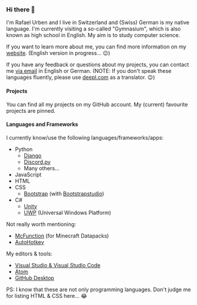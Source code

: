### Hi there 👋

I'm Rafael Urben and I live in Switzerland and (Swiss) German is my native language. I'm currently visiting a so-called "Gymnasium", which is also known as high school in English. 
My aim is to study computer science.

If you want to learn more about me, you can find more information on my [website](https://rafaelurben.ch). (English version in progress... 😉)

If you have any feedback or questions about my projects, you can contact me [via email](https://go.rafaelurben.ch/devmail) in English or German. (NOTE: If you don't speak these languages fluently, please use [deepl.com](https://deepl.com) as a translator. 😉)

#### Projects

You can find all my projects on my GitHub account. My (current) favourite projects are pinned.

#### Languages and Frameworks

I currently know/use the following languages/frameworks/apps:

- Python
  - [Django](https://www.djangoproject.com)
  - [Discord.py](https://discordpy.readthedocs.io)
  - Many others...
- JavaScript
- HTML
- CSS
  - [Bootstrap](https://getbootstrap.com) (with [Bootstrapstudio](https://bootstrapstudio.io))
- C# 
  - [Unity](https://unity.com)
  - [UWP](https://visualstudio.microsoft.com/vs/features/universal-windows-platform/) (Universal Windows Platform)

Not really worth mentioning:

- [McFunction](https://minecraft.gamepedia.com/Function_(Java_Edition)) (for Minecraft Datapacks)
- [AutoHotkey](https://www.autohotkey.com/)

My editors & tools:

- [Visual Studio & Visual Studio Code](https://visualstudio.microsoft.com/)
- [Atom](https://atom.io)
- [GitHub Desktop](https://desktop.github.com/)
  

PS: I know that these are not only programming languages. Don't judge me for listing HTML & CSS here... 😂
